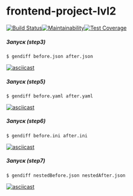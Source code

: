 # frontend-project-lvl2

[![Build Status](https://travis-ci.org/Hydazepam/frontend-project-lvl2.svg?branch=master)](https://travis-ci.org/Hydazepam/frontend-project-lvl2)[![Maintainability](https://api.codeclimate.com/v1/badges/22ef6b50d6e608c2a9f2/maintainability)](https://codeclimate.com/github/Hydazepam/frontend-project-lvl2/maintainability)[![Test Coverage](https://api.codeclimate.com/v1/badges/22ef6b50d6e608c2a9f2/test_coverage)](https://codeclimate.com/github/Hydazepam/frontend-project-lvl2/test_coverage)

##### Запуск (step3)
```
$ gendiff before.json after.json
```
[![asciicast](https://asciinema.org/a/278983.svg)](https://asciinema.org/a/278983)

##### Запуск (step5)
```
$ gendiff before.yaml after.yaml
```
[![asciicast](https://asciinema.org/a/zBxArtOU8H8crjmyYcN42UWoi.svg)](https://asciinema.org/a/zBxArtOU8H8crjmyYcN42UWoi)

##### Запуск (step6)
```
$ gendiff before.ini after.ini
```
[![asciicast](https://asciinema.org/a/3ZZFl6tf2AHazPieeRhR9y5hT.svg)](https://asciinema.org/a/3ZZFl6tf2AHazPieeRhR9y5hT)

##### Запуск (step7)
```
$ gendiff nestedBefore.json nestedAfter.json
```
[![asciicast](https://asciinema.org/a/iyLByt9m7y9WPpHSV6OhnHRGK.svg)](https://asciinema.org/a/iyLByt9m7y9WPpHSV6OhnHRGK)